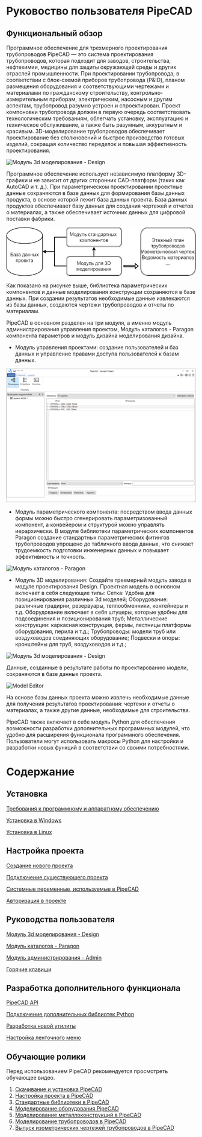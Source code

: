 # Руковоство пользователя PipeCAD 

## Функциональный обзор
Программное обеспечение для трехмерного проектирования трубопроводов PipeCAD — это система проектирования трубопроводов, которая подходит для заводов, строительства, нефтехимии, медицины для защиты окружающей среды и других отраслей промышленности. При проектировании трубопровода, в соответствии с блок-схемой приборов трубопровода (P&ID), планом размещения оборудования и соответствующими чертежами и материалами по гражданскому строительству, контрольно-измерительным приборам, электрическим, насосным и другим аспектам, трубопровод разумно устроен и спроектирован. Проект компоновки трубопровода должен в первую очередь соответствовать технологическим требованиям, облегчать установку, эксплуатацию и техническое обслуживание, а также быть разумным, аккуратным и красивым. 3D-моделирование трубопроводов обеспечивает проектирование без столкновений и быстрое производство готовых изделий, сокращая количество переделок и повышая эффективность проектирования.

![Модуль 3d моделирования - Design](../images/pipecad_design_ru.png)

Программное обеспечение использует независимую платформу 3D-графики и не зависит от других сторонних CAD-платформ (таких как AutoCAD и т. д.). При параметрическом проектировании проектные данные сохраняются в базе данных для формирования базы данных продукта, в основе которой лежит база данных проекта. База данных продуктов обеспечивает базу данных для создания чертежей и отчетов о материалах, а также обеспечивает источник данных для цифровой поставки фабрики.

![Юаза данных](../images/pipecad_database_ru.png)

Как показано на рисунке выше, библиотека параметрических компонентов и данные моделирования конструкции сохраняются в базе данных. При создании результатов необходимые данные извлекаются из базы данных, создаются чертежи трубопроводов и отчеты по материалам.

PipeCAD в основном разделен на три модуля, а именно модуль администрирования управления проектом, Модуль каталогов - Paragon компонента параметров и модуль дизайна моделирования дизайна.

* Модуль управления проектами: создание пользователей и баз данных и управление правами доступа пользователей к базам данных.

![Модуль администрирования - Admin](../images/admin/admin_main_ru.png)

* Модуль параметрического компонента: посредством ввода данных формы можно быстро сгенерировать параметризованный компонент, а конвейером и структурой можно управлять иерархически. В модуле библиотеки параметрических компонентов Paragon создание стандартных параметрических фитингов трубопроводов упрощено до табличного ввода данных, что снижает трудоемкость подготовки инженерных данных и повышает эффективность и точность.

![Модуль каталогов - Paragon](../images/pipecad_paragon_ru.png)

* Модуль 3D моделирования: Создайте трехмерный модуль завода в модуле проектирования Design. Проектная модель в основном включает в себя следующие типы:
        Сетка: Удобна для позиционирования различных 3d моделей;
        Оборудование: различные градирни, резервуары, теплообменники, контейнеры и т.д. Оборудование включает в себя штуцеры, которые удобны для подсоединения и позиционирования труб;
        Металлические конструкции: каркасная конструкция, фермы, лестницы платформы оборудования, перила и т.д.;
        Трубопроводы: модели труб или воздуховодов соединяющих оборудование;
        Подвески и опоры: кронштейны для труб, воздуховодов и т.д.;

![Модуль 3d моделирования - Design](../images/pipecad_design_ru.png)

Данные, созданные в результате работы по проектированию модели, сохраняются в базе данных проекта.

![Model Editor](../images/pipecad_model_editor_ru.png)

На основе базы данных проекта можно извлечь необходимые данные для получения результатов проектирования: чертежи и отчеты о материалах, а также другие данные, необходимые для строительства.

PipeCAD также включает в себе модуль Python для обеспечения возможности разработки дополнительных программных модулей, что удобно для расширения функционала программного обеспечения. Пользователи могут использовать макросы Python для настройки и разработки новых функций в соответствии со своими потребностями.


# Содержание
## Установка
[Требования к программному и аппаратному обеспечению](./installation/requirements.md)

[Установка в Windows](./installation/windows.md)

[Установка в Linux](./installation/linux.md)

## Настройка проекта
[Создание нового проекта](./installation/new_project.md)

[Подключение существующего проекта](./installation/existing_project.md)

[Системные переменные, используемые в PipeCAD](./installation/system_variables.md)

[Авторизация в проекте](./installation/login_to_project.md)

## Руководства пользователя
[Модуль 3d моделирования - Design](./design/user_guide.md)

[Модуль каталогов - Paragon](./paragon/user_guide.md)

[Модуль администрирования - Admin](./admin/user_guide.md)

[Горячие клавиши](./common/keybord_shortcuts.md)

## Разработка дополнительного функционала
[PipeCAD API](./development/api.md)

[Подключение дополнительных библиотек Python](./development/plugins.md)

[Разработка новой утилиты](./development/new_utility.md)

[Настройка ленточного меню](./common/ribbon_customisation.md)

## Обучающие ролики

Перед использованием PipeCAD рекомендуется просмотреть обучающее видео.

1. [Скачивание и установка PipeCAD](https://www.bilibili.com/video/BV1u3411e7hD)
2. [Настройка проекта в PipeCAD](https://www.bilibili.com/video/BV11Q4y1r7zG?share_source=copy_web)
3. [Стандартные библиотеки в PipeCAD](https://www.bilibili.com/video/BV1144y1u7Rc?share_source=copy_web)
4. [Моделирование оборудования PipeCAD](https://www.bilibili.com/video/BV1Xq4y1r7Gw?share_source=copy_web)
5. [Моделирование металлоконструкций в PipeCAD]()
6. [Моделирование трубопроводов в PipeCAD](https://www.bilibili.com/video/BV1sL411s7B5?share_source=copy_web)
7. [Выпуск изометрических чертежей трубопроводов в PipeCAD](https://www.bilibili.com/video/BV1nY411s7jp)
